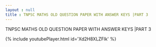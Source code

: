 ```yaml
---
layout : null
title : TNPSC MATHS OLD QUESTION PAPER WITH ANSWER KEYS |PART 3
---
```


TNPSC MATHS OLD QUESTION PAPER WITH ANSWER KEYS |PART 3



{% include youtubePlayer.html id='Xd2H8XLZFIk' %}
